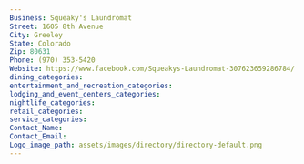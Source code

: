 ```yaml
---
Business: Squeaky's Laundromat
Street: 1605 8th Avenue
City: Greeley
State: Colorado
Zip: 80631
Phone: (970) 353-5420
Website: https://www.facebook.com/Squeakys-Laundromat-307623659286784/
dining_categories: 
entertainment_and_recreation_categories: 
lodging_and_event_centers_categories: 
nightlife_categories: 
retail_categories: 
service_categories: 
Contact_Name: 
Contact_Email: 
Logo_image_path: assets/images/directory/directory-default.png
---
```

